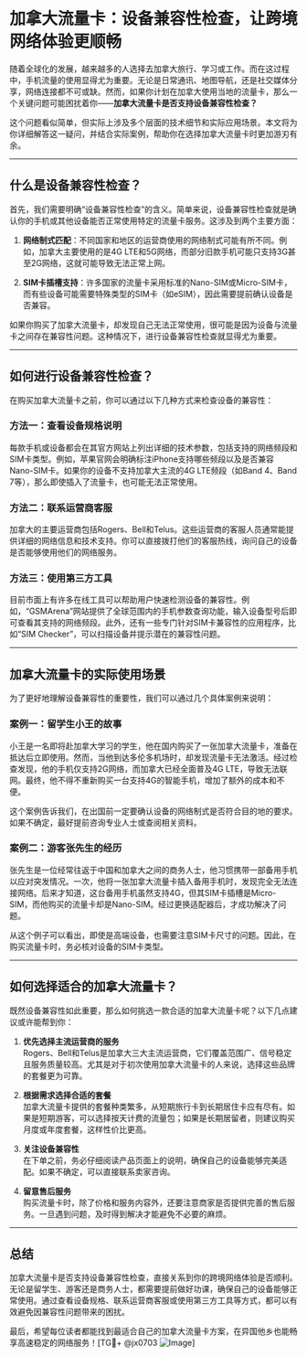 # 加拿大流量卡：设备兼容性检查，让跨境网络体验更顺畅

随着全球化的发展，越来越多的人选择去加拿大旅行、学习或工作。而在这过程中，手机流量的使用显得尤为重要。无论是日常通讯、地图导航，还是社交媒体分享，网络连接都不可或缺。然而，如果你计划在加拿大使用当地的流量卡，那么一个关键问题可能困扰着你——**加拿大流量卡是否支持设备兼容性检查？**

这个问题看似简单，但实际上涉及多个层面的技术细节和实际应用场景。本文将为你详细解答这一疑问，并结合实际案例，帮助你在选择加拿大流量卡时更加游刃有余。

---

## 什么是设备兼容性检查？

首先，我们需要明确“设备兼容性检查”的含义。简单来说，设备兼容性检查就是确认你的手机或其他设备能否正常使用特定的流量卡服务。这涉及到两个主要方面：

1. **网络制式匹配**：不同国家和地区的运营商使用的网络制式可能有所不同。例如，加拿大主要使用的是4G LTE和5G网络，而部分旧款手机可能只支持3G甚至2G网络，这就可能导致无法正常上网。
   
2. **SIM卡插槽支持**：许多国家的流量卡采用标准的Nano-SIM或Micro-SIM卡，而有些设备可能需要特殊类型的SIM卡（如eSIM），因此需要提前确认设备是否兼容。

如果你购买了加拿大流量卡，却发现自己无法正常使用，很可能是因为设备与流量卡之间存在兼容性问题。这种情况下，进行设备兼容性检查就显得尤为重要。

---

## 如何进行设备兼容性检查？

在购买加拿大流量卡之前，你可以通过以下几种方式来检查设备的兼容性：

### 方法一：查看设备规格说明
每款手机或设备都会在其官方网站上列出详细的技术参数，包括支持的网络频段和SIM卡类型。例如，苹果官网会明确标注iPhone支持哪些频段以及是否兼容Nano-SIM卡。如果你的设备不支持加拿大主流的4G LTE频段（如Band 4、Band 7等），那么即使插入了流量卡，也可能无法正常使用。

### 方法二：联系运营商客服
加拿大的主要运营商包括Rogers、Bell和Telus。这些运营商的客服人员通常能提供详细的网络信息和技术支持。你可以直接拨打他们的客服热线，询问自己的设备是否能够使用他们的网络服务。

### 方法三：使用第三方工具
目前市面上有许多在线工具可以帮助用户快速检测设备的兼容性。例如，“GSMArena”网站提供了全球范围内的手机参数查询功能，输入设备型号后即可查看其支持的网络频段。此外，还有一些专门针对SIM卡兼容性的应用程序，比如“SIM Checker”，可以扫描设备并提示潜在的兼容性问题。

---

## 加拿大流量卡的实际使用场景

为了更好地理解设备兼容性的重要性，我们可以通过几个具体案例来说明：

### 案例一：留学生小王的故事
小王是一名即将赴加拿大学习的学生，他在国内购买了一张加拿大流量卡，准备在抵达后立即使用。然而，当他到达多伦多机场时，却发现流量卡无法激活。经过检查发现，他的手机仅支持2G网络，而加拿大已经全面普及4G LTE，导致无法联网。最终，他不得不重新购买一台支持4G的智能手机，增加了额外的成本和不便。

这个案例告诉我们，在出国前一定要确认设备的网络制式是否符合目的地的要求。如果不确定，最好提前咨询专业人士或查阅相关资料。

### 案例二：游客张先生的经历
张先生是一位经常往返于中国和加拿大之间的商务人士，他习惯携带一部备用手机以应对突发情况。一次，他将一张加拿大流量卡插入备用手机时，发现完全无法连接网络。后来才知道，这台备用手机虽然支持4G，但其SIM卡插槽是Micro-SIM，而他购买的流量卡却是Nano-SIM。经过更换适配器后，才成功解决了问题。

从这个例子可以看出，即使是高端设备，也需要注意SIM卡尺寸的问题。因此，在购买流量卡时，务必核对设备的SIM卡类型。

---

## 如何选择适合的加拿大流量卡？

既然设备兼容性如此重要，那么如何挑选一款合适的加拿大流量卡呢？以下几点建议或许能帮到你：

1. **优先选择主流运营商的服务**  
   Rogers、Bell和Telus是加拿大三大主流运营商，它们覆盖范围广、信号稳定且服务质量较高。尤其是对于初次使用加拿大流量卡的人来说，选择这些品牌的套餐更为可靠。

2. **根据需求选择合适的套餐**  
   加拿大流量卡提供的套餐种类繁多，从短期旅行卡到长期居住卡应有尽有。如果是短期游客，可以选择按天计费的流量包；如果是长期居留者，则建议购买月度或年度套餐，这样性价比更高。

3. **关注设备兼容性**  
   在下单之前，务必仔细阅读产品页面上的说明，确保自己的设备能够完美适配。如果不确定，可以直接联系卖家咨询。

4. **留意售后服务**  
   购买流量卡时，除了价格和服务内容外，还要注意商家是否提供完善的售后服务。一旦遇到问题，及时得到解决才能避免不必要的麻烦。

---

## 总结

加拿大流量卡是否支持设备兼容性检查，直接关系到你的跨境网络体验是否顺利。无论是留学生、游客还是商务人士，都需要提前做好功课，确保自己的设备能够正常使用。通过查看设备规格、联系运营商客服或使用第三方工具等方式，都可以有效避免因兼容性问题带来的困扰。

最后，希望每位读者都能找到最适合自己的加拿大流量卡方案，在异国他乡也能畅享高速稳定的网络服务！[TG💪+ @jx0703 ![Image](https://github.com/user-attachments/assets/dbca1d08-cadb-493c-b0ec-ad6f7a83f270)]